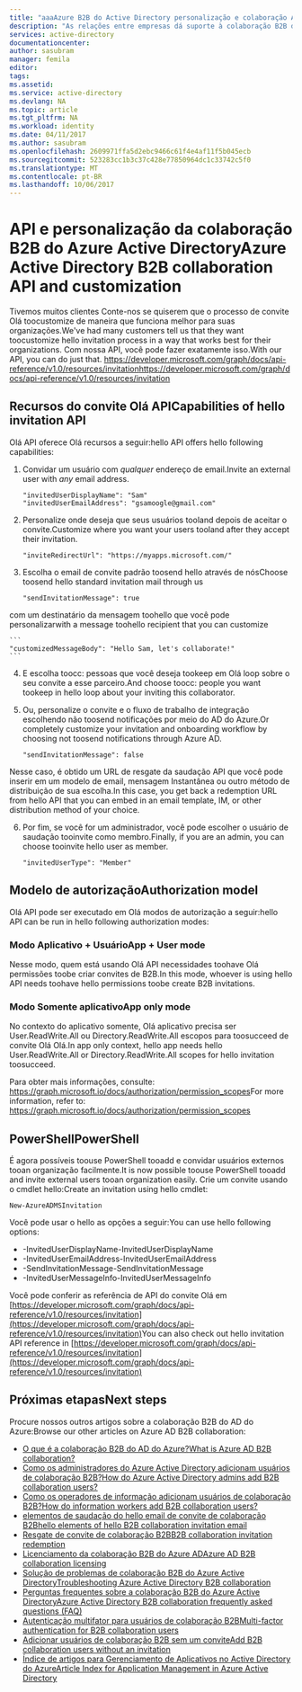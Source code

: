 ```yaml
---
title: "aaaAzure B2B do Active Directory personalização e colaboração API | Microsoft Docs"
description: "As relações entre empresas dá suporte à colaboração B2B do Active Directory do Azure, permitindo que os aplicativos corporativos tooselectively de parceiros de negócios acesso"
services: active-directory
documentationcenter: 
author: sasubram
manager: femila
editor: 
tags: 
ms.assetid: 
ms.service: active-directory
ms.devlang: NA
ms.topic: article
ms.tgt_pltfrm: NA
ms.workload: identity
ms.date: 04/11/2017
ms.author: sasubram
ms.openlocfilehash: 2609971ffa5d2ebc9466c61f4e4af11f5b045ecb
ms.sourcegitcommit: 523283cc1b3c37c428e77850964dc1c33742c5f0
ms.translationtype: MT
ms.contentlocale: pt-BR
ms.lasthandoff: 10/06/2017
---
```

# <a name="azure-active-directory-b2b-collaboration-api-and-customization"></a><span data-ttu-id="17b87-103">API e personalização da colaboração B2B do Azure Active Directory</span><span class="sxs-lookup"><span data-stu-id="17b87-103">Azure Active Directory B2B collaboration API and customization</span></span>

<span data-ttu-id="17b87-104">Tivemos muitos clientes Conte-nos se quiserem que o processo de convite Olá toocustomize de maneira que funciona melhor para suas organizações.</span><span class="sxs-lookup"><span data-stu-id="17b87-104">We've had many customers tell us that they want toocustomize hello invitation process in a way that works best for their organizations.</span></span> <span data-ttu-id="17b87-105">Com nossa API, você pode fazer exatamente isso.</span><span class="sxs-lookup"><span data-stu-id="17b87-105">With our API, you can do just that.</span></span> [<span data-ttu-id="17b87-106">https://developer.microsoft.com/graph/docs/api-reference/v1.0/resources/invitation</span><span class="sxs-lookup"><span data-stu-id="17b87-106">https://developer.microsoft.com/graph/docs/api-reference/v1.0/resources/invitation</span></span>](https://developer.microsoft.com/graph/docs/api-reference/v1.0/resources/invitation)

## <a name="capabilities-of-hello-invitation-api"></a><span data-ttu-id="17b87-107">Recursos do convite Olá API</span><span class="sxs-lookup"><span data-stu-id="17b87-107">Capabilities of hello invitation API</span></span>
<span data-ttu-id="17b87-108">Olá API oferece Olá recursos a seguir:</span><span class="sxs-lookup"><span data-stu-id="17b87-108">hello API offers hello following capabilities:</span></span>

1. <span data-ttu-id="17b87-109">Convidar um usuário com *qualquer* endereço de email.</span><span class="sxs-lookup"><span data-stu-id="17b87-109">Invite an external user with *any* email address.</span></span>

    ```
    "invitedUserDisplayName": "Sam"
    "invitedUserEmailAddress": "gsamoogle@gmail.com"
    ```

2. <span data-ttu-id="17b87-110">Personalize onde deseja que seus usuários tooland depois de aceitar o convite.</span><span class="sxs-lookup"><span data-stu-id="17b87-110">Customize where you want your users tooland after they accept their invitation.</span></span>

    ```
    "inviteRedirectUrl": "https://myapps.microsoft.com/"
    ```

3. <span data-ttu-id="17b87-111">Escolha o email de convite padrão toosend hello através de nós</span><span class="sxs-lookup"><span data-stu-id="17b87-111">Choose toosend hello standard invitation mail through us</span></span>

    ```
    "sendInvitationMessage": true
    ```

  <span data-ttu-id="17b87-112">com um destinatário da mensagem toohello que você pode personalizar</span><span class="sxs-lookup"><span data-stu-id="17b87-112">with a message toohello recipient that you can customize</span></span>

    ```
    "customizedMessageBody": "Hello Sam, let's collaborate!"
    ```

4. <span data-ttu-id="17b87-113">E escolha toocc: pessoas que você deseja tookeep em Olá loop sobre o seu convite a esse parceiro.</span><span class="sxs-lookup"><span data-stu-id="17b87-113">And choose toocc: people you want tookeep in hello loop about your inviting this collaborator.</span></span>

5. <span data-ttu-id="17b87-114">Ou, personalize o convite e o fluxo de trabalho de integração escolhendo não toosend notificações por meio do AD do Azure.</span><span class="sxs-lookup"><span data-stu-id="17b87-114">Or completely customize your invitation and onboarding workflow by choosing not toosend notifications through Azure AD.</span></span>

    ```
    "sendInvitationMessage": false
    ```

  <span data-ttu-id="17b87-115">Nesse caso, é obtido um URL de resgate da saudação API que você pode inserir em um modelo de email, mensagem Instantânea ou outro método de distribuição de sua escolha.</span><span class="sxs-lookup"><span data-stu-id="17b87-115">In this case, you get back a redemption URL from hello API that you can embed in an email template, IM, or other distribution method of your choice.</span></span>

6. <span data-ttu-id="17b87-116">Por fim, se você for um administrador, você pode escolher o usuário de saudação tooinvite como membro.</span><span class="sxs-lookup"><span data-stu-id="17b87-116">Finally, if you are an admin, you can choose tooinvite hello user as member.</span></span>

    ```
    "invitedUserType": "Member"
    ```


## <a name="authorization-model"></a><span data-ttu-id="17b87-117">Modelo de autorização</span><span class="sxs-lookup"><span data-stu-id="17b87-117">Authorization model</span></span>
<span data-ttu-id="17b87-118">Olá API pode ser executado em Olá modos de autorização a seguir:</span><span class="sxs-lookup"><span data-stu-id="17b87-118">hello API can be run in hello following authorization modes:</span></span>

### <a name="app--user-mode"></a><span data-ttu-id="17b87-119">Modo Aplicativo + Usuário</span><span class="sxs-lookup"><span data-stu-id="17b87-119">App + User mode</span></span>
<span data-ttu-id="17b87-120">Nesse modo, quem está usando Olá API necessidades toohave Olá permissões toobe criar convites de B2B.</span><span class="sxs-lookup"><span data-stu-id="17b87-120">In this mode, whoever is using hello API needs toohave hello permissions toobe create B2B invitations.</span></span>

### <a name="app-only-mode"></a><span data-ttu-id="17b87-121">Modo Somente aplicativo</span><span class="sxs-lookup"><span data-stu-id="17b87-121">App only mode</span></span>
<span data-ttu-id="17b87-122">No contexto do aplicativo somente, Olá aplicativo precisa ser User.ReadWrite.All ou Directory.ReadWrite.All escopos para toosucceed de convite Olá Olá.</span><span class="sxs-lookup"><span data-stu-id="17b87-122">In app only context, hello app needs hello User.ReadWrite.All or Directory.ReadWrite.All scopes for hello invitation toosucceed.</span></span>

<span data-ttu-id="17b87-123">Para obter mais informações, consulte: https://graph.microsoft.io/docs/authorization/permission_scopes</span><span class="sxs-lookup"><span data-stu-id="17b87-123">For more information, refer to: https://graph.microsoft.io/docs/authorization/permission_scopes</span></span>


## <a name="powershell"></a><span data-ttu-id="17b87-124">PowerShell</span><span class="sxs-lookup"><span data-stu-id="17b87-124">PowerShell</span></span>
<span data-ttu-id="17b87-125">É agora possíveis toouse PowerShell tooadd e convidar usuários externos tooan organização facilmente.</span><span class="sxs-lookup"><span data-stu-id="17b87-125">It is now possible toouse PowerShell tooadd and invite external users tooan organization easily.</span></span> <span data-ttu-id="17b87-126">Crie um convite usando o cmdlet hello:</span><span class="sxs-lookup"><span data-stu-id="17b87-126">Create an invitation using hello cmdlet:</span></span>

```
New-AzureADMSInvitation
```

<span data-ttu-id="17b87-127">Você pode usar o hello as opções a seguir:</span><span class="sxs-lookup"><span data-stu-id="17b87-127">You can use hello following options:</span></span>

* <span data-ttu-id="17b87-128">-InvitedUserDisplayName</span><span class="sxs-lookup"><span data-stu-id="17b87-128">-InvitedUserDisplayName</span></span>
* <span data-ttu-id="17b87-129">-InvitedUserEmailAddress</span><span class="sxs-lookup"><span data-stu-id="17b87-129">-InvitedUserEmailAddress</span></span>
* <span data-ttu-id="17b87-130">-SendInvitationMessage</span><span class="sxs-lookup"><span data-stu-id="17b87-130">-SendInvitationMessage</span></span>
* <span data-ttu-id="17b87-131">-InvitedUserMessageInfo</span><span class="sxs-lookup"><span data-stu-id="17b87-131">-InvitedUserMessageInfo</span></span>

<span data-ttu-id="17b87-132">Você pode conferir as referência de API do convite Olá em [https://developer.microsoft.com/graph/docs/api-reference/v1.0/resources/invitation](https://developer.microsoft.com/graph/docs/api-reference/v1.0/resources/invitation)</span><span class="sxs-lookup"><span data-stu-id="17b87-132">You can also check out hello invitation API reference in [https://developer.microsoft.com/graph/docs/api-reference/v1.0/resources/invitation](https://developer.microsoft.com/graph/docs/api-reference/v1.0/resources/invitation)</span></span>

## <a name="next-steps"></a><span data-ttu-id="17b87-133">Próximas etapas</span><span class="sxs-lookup"><span data-stu-id="17b87-133">Next steps</span></span>

<span data-ttu-id="17b87-134">Procure nossos outros artigos sobre a colaboração B2B do AD do Azure:</span><span class="sxs-lookup"><span data-stu-id="17b87-134">Browse our other articles on Azure AD B2B collaboration:</span></span>

* [<span data-ttu-id="17b87-135">O que é a colaboração B2B do AD do Azure?</span><span class="sxs-lookup"><span data-stu-id="17b87-135">What is Azure AD B2B collaboration?</span></span>](active-directory-b2b-what-is-azure-ad-b2b.md)
* [<span data-ttu-id="17b87-136">Como os administradores do Azure Active Directory adicionam usuários de colaboração B2B?</span><span class="sxs-lookup"><span data-stu-id="17b87-136">How do Azure Active Directory admins add B2B collaboration users?</span></span>](active-directory-b2b-admin-add-users.md)
* [<span data-ttu-id="17b87-137">Como os operadores de informação adicionam usuários de colaboração B2B?</span><span class="sxs-lookup"><span data-stu-id="17b87-137">How do information workers add B2B collaboration users?</span></span>](active-directory-b2b-iw-add-users.md)
* [<span data-ttu-id="17b87-138">elementos de saudação do hello email de convite de colaboração B2B</span><span class="sxs-lookup"><span data-stu-id="17b87-138">hello elements of hello B2B collaboration invitation email</span></span>](active-directory-b2b-invitation-email.md)
* [<span data-ttu-id="17b87-139">Resgate de convite de colaboração B2B</span><span class="sxs-lookup"><span data-stu-id="17b87-139">B2B collaboration invitation redemption</span></span>](active-directory-b2b-redemption-experience.md)
* [<span data-ttu-id="17b87-140">Licenciamento da colaboração B2B do Azure AD</span><span class="sxs-lookup"><span data-stu-id="17b87-140">Azure AD B2B collaboration licensing</span></span>](active-directory-b2b-licensing.md)
* [<span data-ttu-id="17b87-141">Solução de problemas de colaboração B2B do Azure Active Directory</span><span class="sxs-lookup"><span data-stu-id="17b87-141">Troubleshooting Azure Active Directory B2B collaboration</span></span>](active-directory-b2b-troubleshooting.md)
* [<span data-ttu-id="17b87-142">Perguntas frequentes sobre a colaboração B2B do Azure Active Directory</span><span class="sxs-lookup"><span data-stu-id="17b87-142">Azure Active Directory B2B collaboration frequently asked questions (FAQ)</span></span>](active-directory-b2b-faq.md)
* [<span data-ttu-id="17b87-143">Autenticação multifator para usuários de colaboração B2B</span><span class="sxs-lookup"><span data-stu-id="17b87-143">Multi-factor authentication for B2B collaboration users</span></span>](active-directory-b2b-mfa-instructions.md)
* [<span data-ttu-id="17b87-144">Adicionar usuários de colaboração B2B sem um convite</span><span class="sxs-lookup"><span data-stu-id="17b87-144">Add B2B collaboration users without an invitation</span></span>](active-directory-b2b-add-user-without-invite.md)
* [<span data-ttu-id="17b87-145">Índice de artigos para Gerenciamento de Aplicativos no Active Directory do Azure</span><span class="sxs-lookup"><span data-stu-id="17b87-145">Article Index for Application Management in Azure Active Directory</span></span>](active-directory-apps-index.md)
